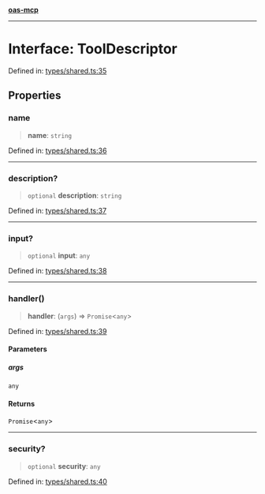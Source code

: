 [**oas-mcp**](../README.md)

***

# Interface: ToolDescriptor

Defined in: [types/shared.ts:35](https://github.com/elwizard33/oas-mcp/blob/8e2319f50a7dff4ff946a1b290930f93208fe588/src/types/shared.ts#L35)

## Properties

### name

> **name**: `string`

Defined in: [types/shared.ts:36](https://github.com/elwizard33/oas-mcp/blob/8e2319f50a7dff4ff946a1b290930f93208fe588/src/types/shared.ts#L36)

***

### description?

> `optional` **description**: `string`

Defined in: [types/shared.ts:37](https://github.com/elwizard33/oas-mcp/blob/8e2319f50a7dff4ff946a1b290930f93208fe588/src/types/shared.ts#L37)

***

### input?

> `optional` **input**: `any`

Defined in: [types/shared.ts:38](https://github.com/elwizard33/oas-mcp/blob/8e2319f50a7dff4ff946a1b290930f93208fe588/src/types/shared.ts#L38)

***

### handler()

> **handler**: (`args`) => `Promise`\<`any`\>

Defined in: [types/shared.ts:39](https://github.com/elwizard33/oas-mcp/blob/8e2319f50a7dff4ff946a1b290930f93208fe588/src/types/shared.ts#L39)

#### Parameters

##### args

`any`

#### Returns

`Promise`\<`any`\>

***

### security?

> `optional` **security**: `any`

Defined in: [types/shared.ts:40](https://github.com/elwizard33/oas-mcp/blob/8e2319f50a7dff4ff946a1b290930f93208fe588/src/types/shared.ts#L40)
